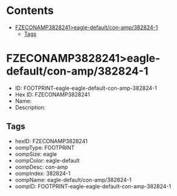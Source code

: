 



Contents
========

* [FZECONAMP3828241>eagle-default/con-amp/382824-1](#fzeconamp3828241eagle-defaultcon-amp382824-1)
	* [Tags](#tags)

# FZECONAMP3828241>eagle-default/con-amp/382824-1

- ID: FOOTPRINT-eagle-eagle-default-con-amp-382824-1
- Hex ID: FZECONAMP3828241
- Name: 
- Description: 

## Tags

- hexID: FZECONAMP3828241
- oompType: FOOTPRINT
- oompSize: eagle
- oompColor: eagle-default
- oompDesc: con-amp
- oompIndex: 382824-1
- oompName: eagle-default/con-amp/382824-1
- oompID: FOOTPRINT-eagle-eagle-default-con-amp-382824-1
